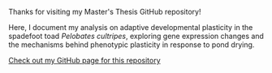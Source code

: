 Thanks for visiting my Master's Thesis GitHub repository! 

Here, I document my analysis on adaptive developmental plasticity in the spadefoot toad _Pelobates cultripes_, exploring gene expression changes and the mechanisms behind phenotypic plasticity in response to pond drying. 

[Check out  my GitHub page for this repository](https://claragrabel.github.io/Masters_Thesis/)
